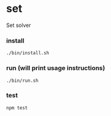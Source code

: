 # set
Set solver

### install
`./bin/install.sh`

### run (will print usage instructions)
`./bin/run.sh`

### test
`npm test`
